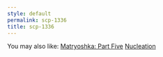 ```yaml
---
style: default
permalink: scp-1336
title: scp-1336
---
```

You may also like:
[Matryoshka: Part Five](http://scp-wiki.net/matryoshka-five)
[Nucleation](http://scp-wiki.net/cav-002)